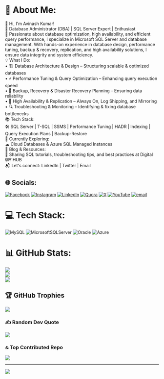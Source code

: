 # 💫 About Me:
👋 Hi, I'm Avinash Kumar!<br>🔹 Database Administrator (DBA) | SQL Server Expert | Enthusiast<br>🚀 Passionate about database optimization, high availability, and efficient query performance, I specialize in Microsoft SQL Server and database management. With hands-on experience in database design, performance tuning, backup & recovery, replication, and high availability solutions, I ensure data integrity and system efficiency.<br>💡 What I Do:<br>•	🏗 Database Architecture & Design – Structuring scalable & optimized databases<br>•	⚡ Performance Tuning & Query Optimization – Enhancing query execution speed<br>•	🔄 Backup, Recovery & Disaster Recovery Planning – Ensuring data reliability<br>•	🔹 High Availability & Replication – Always On, Log Shipping, and Mirroring<br>•	🔍 Troubleshooting & Monitoring – Identifying & fixing database bottlenecks<br>📚 Tech Stack:<br>🛠 SQL Server | T-SQL | SSMS | Performance Tuning | HADR | Indexing | Query Execution Plans | Backup-Restore<br>🌱 Currently Exploring:<br>☁ Cloud Databases & Azure SQL Managed Instances<br>📝 Blog & Resources:<br>📖 Sharing SQL tutorials, troubleshooting tips, and best practices at Digital ज्ञान HUB<br>📬 Let's connect: LinkedIn | Twitter | Email<br>


## 🌐 Socials:
[![Facebook](https://img.shields.io/badge/Facebook-%231877F2.svg?logo=Facebook&logoColor=white)](https://facebook.com/patel.dba) [![Instagram](https://img.shields.io/badge/Instagram-%23E4405F.svg?logo=Instagram&logoColor=white)](https://instagram.com/nobita__loverofsizuka) [![LinkedIn](https://img.shields.io/badge/LinkedIn-%230077B5.svg?logo=linkedin&logoColor=white)](https://linkedin.com/in/avinash-kumar-dba) [![Quora](https://img.shields.io/badge/Quora-%23B92B27.svg?logo=Quora&logoColor=white)](https://quora.com/profile/Avinash-Kumar-4675) [![X](https://img.shields.io/badge/X-black.svg?logo=X&logoColor=white)](https://x.com/avinashak001) [![YouTube](https://img.shields.io/badge/YouTube-%23FF0000.svg?logo=YouTube&logoColor=white)](https://youtube.com/@@digitalhub1648) [![email](https://img.shields.io/badge/Email-D14836?logo=gmail&logoColor=white)](mailto:avinash.ak001@gmail.com) 

# 💻 Tech Stack:
![MySQL](https://img.shields.io/badge/mysql-4479A1.svg?style=for-the-badge&logo=mysql&logoColor=white) ![MicrosoftSQLServer](https://img.shields.io/badge/Microsoft%20SQL%20Server-CC2927?style=for-the-badge&logo=microsoft%20sql%20server&logoColor=white) ![Oracle](https://img.shields.io/badge/Oracle-F80000?style=for-the-badge&logo=oracle&logoColor=white) ![Azure](https://img.shields.io/badge/azure-%230072C6.svg?style=for-the-badge&logo=microsoftazure&logoColor=white)
# 📊 GitHub Stats:
![](https://github-readme-stats.vercel.app/api?username=AvinashDBA&theme=dark&hide_border=false&include_all_commits=false&count_private=false)<br/>
![](https://github-readme-streak-stats.herokuapp.com/?user=AvinashDBA&theme=dark&hide_border=false)<br/>
![](https://github-readme-stats.vercel.app/api/top-langs/?username=AvinashDBA&theme=dark&hide_border=false&include_all_commits=false&count_private=false&layout=compact)

## 🏆 GitHub Trophies
![](https://github-profile-trophy.vercel.app/?username=AvinashDBA&theme=radical&no-frame=false&no-bg=true&margin-w=4)

### ✍️ Random Dev Quote
![](https://quotes-github-readme.vercel.app/api?type=horizontal&theme=radical)

### 🔝 Top Contributed Repo
![](https://github-contributor-stats.vercel.app/api?username=AvinashDBA&limit=5&theme=dark&combine_all_yearly_contributions=true)

---
[![](https://visitcount.itsvg.in/api?id=AvinashDBA&icon=0&color=0)](https://visitcount.itsvg.in)

<!-- Proudly created with GPRM ( https://gprm.itsvg.in ) -->
